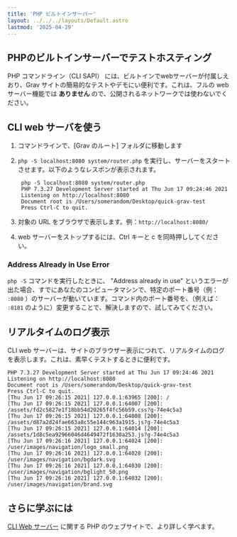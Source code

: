 ```yaml
---
title: 'PHP ビルトインサーバー'
layout: ../../../layouts/Default.astro
lastmod: '2025-04-29'
---
```

<h2 id="test-hosting-with-the-php-built-in-web-server">PHPのビルトインサーバーでテストホスティング</h2>

PHP コマンドライン（CLI SAPI） には、ビルトインでwebサーバーが付属しえおり、Grav サイトの簡易的なテストやデモにい便利です。これは、フルの web サーバー機能では **ありません** ので、公開されるネットワークでは使わないでください。

<h2 id="using-the-cli-web-server">CLI web サーバを使う</h2>

1. コマンドラインで、[Grav のルート] フォルダに移動します
2. `php -S localhost:8080 system/router.php` を実行し、サーバーをスタートさせます。以下のようなレスポンが表示されます。

		php -S localhost:8080 system/router.php
		PHP 7.3.27 Development Server started at Thu Jun 17 09:24:46 2021
		Listening on http://localhost:8080
		Document root is /Users/somerandom/Desktop/quick-grav-test
		Press Ctrl-C to quit.

3. 対象の URL をブラウザで表示します。例：`http://localhost:8080/`
4. web サーバーをストップするには、Ctrl キーと c を同時押ししてください。

### Address Already in Use Error

`php -S` コマンドを実行したときに、 "Address already in use" というエラーが出た場合、すでにあなたのコンピュータマシンで、特定のポート番号（例： `:8080` ）のサーバーが動いています。コマンド内のポート番号を、（例えば： `:8181` のように）変更することで、解決しますので、試してみてください。

<h2 id="real-time-log-display">リアルタイムのログ表示</h2>

CLI web サーバーは、サイトのブラウザー表示につれて、リアルタイムのログを表示します。これは、素早くテストするときに便利です。

````
PHP 7.3.27 Development Server started at Thu Jun 17 09:24:46 2021
Listening on http://localhost:8080
Document root is /Users/somerandom/Desktop/quick-grav-test
Press Ctrl-C to quit.
[Thu Jun 17 09:26:15 2021] 127.0.0.1:63965 [200]: /
[Thu Jun 17 09:26:15 2021] 127.0.0.1:64007 [200]: /assets/fd2c5827e1f18bb54d20265f4fc56b59.css?g-74e4c5a3
[Thu Jun 17 09:26:15 2021] 127.0.0.1:64008 [200]: /assets/d87a2d24fae663a8c55e144c963a1915.js?g-74e4c5a3
[Thu Jun 17 09:26:15 2021] 127.0.0.1:64014 [200]: /assets/1d8c5ea92966046d4649472f1630a253.js?g-74e4c5a3
[Thu Jun 17 09:26:16 2021] 127.0.0.1:64024 [200]: /user/images/navigation/logo_small.png
[Thu Jun 17 09:26:16 2021] 127.0.0.1:64028 [200]: /user/images/navigation/bgdark.svg
[Thu Jun 17 09:26:16 2021] 127.0.0.1:64030 [200]: /user/images/navigation/bglight_50.png
[Thu Jun 17 09:26:16 2021] 127.0.0.1:64032 [200]: /user/images/navigation/brand.svg
````

<h2 id="learn-more">さらに学ぶには</h2>

[CLI Web サーバー](https://www.php.net/manual/en/features.commandline.webserver.php) に関する PHP のウェブサイトで、より詳しく学べます。

